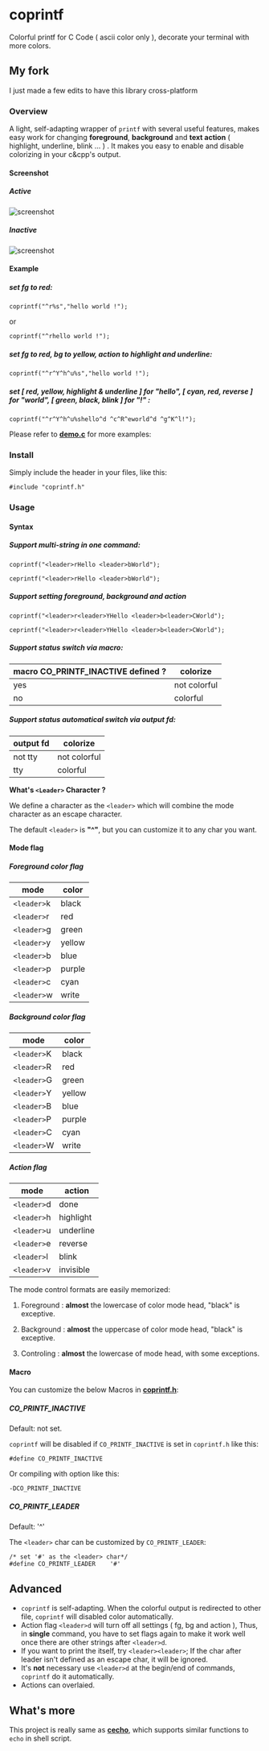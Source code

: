 # coprintf #

Colorful printf for C Code ( ascii color only ), decorate your terminal with more colors.

## My fork

I just made a few edits to have this library cross-platform

### Overview ###

A light, self-adapting wrapper of `printf` with several useful features, makes easy work for changing **foreground**, **background** and **text action** ( highlight, underline, blink ... ) . It makes you easy to enable and disable colorizing in your c&cpp's output.

#### Screenshot ####

##### Active #####

![screenshot](https://raw.github.com/springlie/coprintf/master/screenshot.png)

##### Inactive #####

![screenshot](https://raw.github.com/springlie/coprintf/master/screenshot2.png)

#### Example ####

##### set *fg* to red: #####
	
	coprintf("^r%s","hello world !");

or

	coprintf("^rhello world !");

##### set *fg* to red, *bg* to yellow, *action* to highlight and underline: #####

	coprintf("^r^Y^h^u%s","hello world !");

##### set [ *red*, *yellow*, *highlight* & *underline* ] for "hello", [ *cyan*, *red*, *reverse* ] for "world", [ *green*, *black*, *blink* ] for "!" : #####

	coprintf("^r^Y^h^u%shello^d ^c^R^eworld^d ^g^K^l!");

Please refer to [**demo.c**](https://github.com/springlie/coprintf/blob/master/demo.c) for more examples:

### Install ###

Simply include the header in your files, like this:

`#include "coprintf.h"`

### Usage ###

#### Syntax ####

##### Support multi-string in one command: #####

	coprintf("<leader>rHello <leader>bWorld");

	ceprintf("<leader>rHello <leader>bWorld");

##### Support setting foreground, background and action #####

	coprintf("<leader>r<leader>YHello <leader>b<leader>CWorld");

	ceprintf("<leader>r<leader>YHello <leader>b<leader>CWorld");

##### Support status switch via macro: #####

| macro CO_PRINTF_INACTIVE defined ? | colorize     |
| ---------------------------------- | ------------ |
| yes                                | not colorful |
| no                                 | colorful     |

##### Support status automatical switch via output fd: #####

| output fd	| colorize     |
| --------- | ------------ |
| not tty	| not colorful |
| tty       | colorful     |

**What's `<Leader>` Character ?**

We define a character as the `<leader>` which will combine the mode character as an escape character.

The default `<leader>` is **"^"**, but you can customize it to any char you want.


#### Mode flag ####

##### Foreground color flag #####

| mode		  | color  |
| ----------- | ------ |
| `<leader>`k | black  |
| `<leader>`r | red    |
| `<leader>`g | green  |
| `<leader>`y | yellow |
| `<leader>`b | blue   |
| `<leader>`p | purple |
| `<leader>`c | cyan   |
| `<leader>`w | write  |

##### Background color flag #####

| mode        | color  |
| ----------- | ------ |
| `<leader>`K | black  |
| `<leader>`R | red    |
| `<leader>`G | green  |
| `<leader>`Y | yellow |
| `<leader>`B | blue   |
| `<leader>`P | purple |
| `<leader>`C | cyan   |
| `<leader>`W | write  |

##### Action flag #####

| mode		  | action    |
| ----------- | --------- |
| `<leader>`d | done      |
| `<leader>`h | highlight |
| `<leader>`u | underline |
| `<leader>`e | reverse   |
| `<leader>`l | blink     |
| `<leader>`v | invisible |

The mode control formats are easily memorized:

1. Foreground : **almost** the lowercase of color mode head, "black" is exceptive.
	
2. Background : **almost** the uppercase of color mode head, "black" is exceptive.

3. Controling : **almost** the lowercase of mode head, with some exceptions.

#### Macro ####

You can customize the below Macros in [**coprintf.h**](https://github.com/springlie/coprintf/blob/master/coprintf.h):

##### CO_PRINTF_INACTIVE #####

Default: not set.

`coprintf` will be disabled if `CO_PRINTF_INACTIVE` is set in `coprintf.h` like this:

	#define CO_PRINTF_INACTIVE

Or compiling with option like this:

	-DCO_PRINTF_INACTIVE

##### CO_PRINTF_LEADER #####

Default: '^'

The `<leader>` char can be customized by `CO_PRINTF_LEADER`:

	/* set '#' as the <leader> char*/
	#define CO_PRINTF_LEADER	'#'

## Advanced ##

- `coprintf` is self-adapting. When the colorful output is redirected to other file, `coprintf` will disabled color automatically.
- Action flag `<leader>d` will turn off all settings ( fg, bg and action ), Thus, in **single** command, you have to set flags again to make it work well once there are other strings after `<leader>d`.
- If you want to print the <leader> itself, try `<leader><leader>`; If the char after leader isn't defined as an escape char, it will be ignored.
- It's **not** necessary use `<leader>d` at the begin/end of commands, `coprintf` do it automatically.
- Actions can overlaied.

## What's more ##

This project is really same as [**cecho**](https://github.com/springlie/cecho), which supports similar functions to `echo` in shell script.
